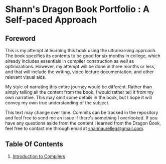 # Shann's Dragon Book Portfolio : A Self-paced Approach

## Foreword

This is my attempt at learning this book using the ultralearning approach.
The book specifies its contents to be good for six months in college, which
already includes essentials in compiler construction as well as optimizations.
However, my attempt will be done in three months or less, and that will
include the writing, video lecture documentation, and other relevant visual
aids.

My style of narrating this entire journey would be different. Rather than
simply telling all the content from the book, I would rather tell it 
from my own narrative. This may omit some details in the book, but I hope
it will convey my own true understanding of the subject.

This text may change over time. Commits can be tracked in the repository
and feel free to send me an issue if there's something I overlooked. If you
have any questions aside from the content I learned from the Dragon Book, 
feel free to contact me through email at shannaurelleg@gmail.com.

## Table Of Contents

1. [Introduction to Compilers](https://github.com/shannaurelle/shann-dragon-book-portfolio/blob/master/Chapter1.md)
 

